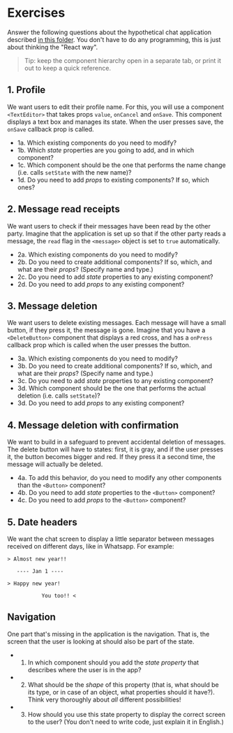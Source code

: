 # Exercises

Answer the following questions about the hypothetical chat application described [in this folder](.). You don't have to do any programming, this is just about thinking the "React way".

> Tip: keep the component hierarchy open in a separate tab, or print it out to keep a quick reference.

## 1. Profile

We want users to edit their profile name. For this, you will use a component `<TextEditor>` that takes props `value`, `onCancel` and `onSave`. This component displays a text box and manages its state. When the user presses save, the `onSave` callback prop is called.

- 1a. Which existing components do you need to modify?
- 1b. Which *state* properties are you going to add, and in which component?
- 1c. Which component should be the one that performs the name change (i.e. calls `setState` with the new name)?
- 1d. Do you need to add *props* to existing components? If so, which ones?

## 2. Message read receipts

We want users to check if their messages have been read by the other party. Imagine that the application is set up so that if the other party reads a message, the `read` flag in the `<message>` object is set to `true` automatically.

- 2a. Which existing components do you need to modify?
- 2b. Do you need to create additional components? If so, which, and what are their *props*? (Specify name and type.)
- 2c. Do you need to add *state* properties to any existing component?
- 2d. Do you need to add *props* to any existing component?

## 3. Message deletion

We want users to delete existing messages. Each message will have a small button, if they press it, the message is gone. Imagine that you have a `<DeleteButton>` component that displays a red cross, and has a `onPress` callback prop which is called when the user presses the button.

- 3a. Which existing components do you need to modify?
- 3b. Do you need to create additional components? If so, which, and what are their *props*? (Specify name and type.)
- 3c. Do you need to add *state* properties to any existing component?
- 3d. Which component should be the one that performs the actual deletion (i.e. calls `setState`)?
- 3d. Do you need to add *props* to any existing component?

## 4. Message deletion with confirmation

We want to build in a safeguard to prevent accidental deletion of messages. The delete button will have to states: first, it is gray, and if the user presses it, the button becomes bigger and red. If they press it a second time, the message will actually be deleted.

- 4a. To add this behavior, do you need to modify any other components than the `<Button>` component?
- 4b. Do you need to add *state* properties to the `<Button>` component?
- 4c. Do you need to add *props* to the `<Button>` component?

## 5. Date headers

We want the chat screen to display a little separator between messages received on different days, like in Whatsapp. For example:

```
> Almost new year!!

   ---- Jan 1 ----
   
> Happy new year!

           You too!! <
```

## Navigation

One part that's missing in the application is the navigation. That is, the screen that the user is looking at should also be part of the state.

- 1. In which component should you add the *state property* that describes where the user is in the app?
- 2. What should be the *shape* of this property (that is, what should be its type, or in case of an object, what properties should it have?). Think very thoroughly about *all* different possibilities!
- 3. How should you use this state property to display the correct screen to the user? (You don't need to write code, just explain it in English.)
